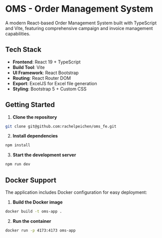 # OMS - Order Management System

A modern React-based Order Management System built with TypeScript and Vite, featuring comprehensive campaign and invoice management capabilities.

## Tech Stack

- **Frontend**: React 19 + TypeScript
- **Build Tool**: Vite
- **UI Framework**: React Bootstrap
- **Routing**: React Router DOM
- **Export**: ExcelJS for Excel file generation
- **Styling**: Bootstrap 5 + Custom CSS

## Getting Started

1. **Clone the repository**
```bash
git clone git@github.com:rachelpeichen/oms_fe.git
```

2. **Install dependencies**
```bash
npm install
```

3. **Start the development server**
```bash
npm run dev
```

## Docker Support

The application includes Docker configuration for easy deployment:

1. **Build the Docker image**
```bash
docker build -t oms-app .
```

2. **Run the container**
```bash
docker run -p 4173:4173 oms-app
```